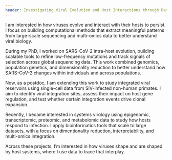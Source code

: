 ```yaml
---
header: Investigating Viral Evolution and Host Interactions through Data
---
```


I am interested in how viruses evolve and interact with their hosts to persist. I focus on building computational methods that extract meaningful patterns from large-scale sequencing and multi-omics data to better understand viral biology.

During my PhD, I worked on SARS-CoV-2 intra-host evolution, building scalable tools to refine low-frequency mutations and track signals of selection across global sequencing data. This work combined genomics, population genetics, and dimensionality reduction to better understand how SARS-CoV-2 changes within individuals and across populations.

Now, as a postdoc, I am extending this work to study integrated viral reservoirs using single-cell data from SIV-infected non-human primates. I aim to identify viral integration sites, assess their impact on host gene regulation, and test whether certain integration events drive clonal expansion.

Recently, I became interested in systems virology using epigenomic, transcriptomic, proteomic, and metabolomic data to study how hosts respond to infection. I apply bioinformatics tools that scale to large datasets, with a focus on dimentionality reduction, interpretability, and multi-omics integration.

Across these projects, I’m interested in how viruses shape and are shaped by host systems, where I use data to trace that interplay.
